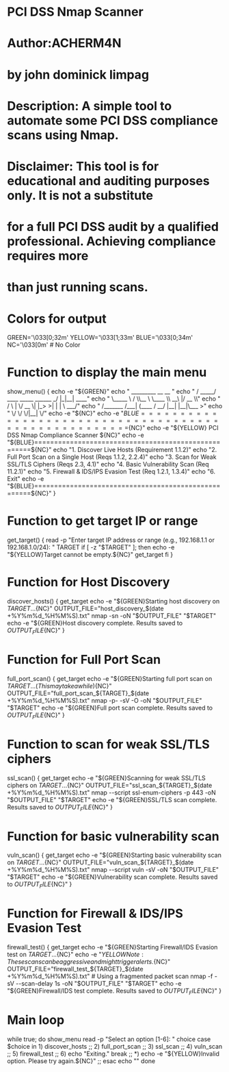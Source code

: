 # PCI DSS Nmap Scanner
# Author:ACHERM4N
# by john dominick limpag
# Description: A simple tool to automate some PCI DSS compliance scans using Nmap.
# Disclaimer: This tool is for educational and auditing purposes only. It is not a substitute
# for a full PCI DSS audit by a qualified professional. Achieving compliance requires more
# than just running scans.

# Colors for output
GREEN='\033[0;32m'
YELLOW='\033[1;33m'
BLUE='\033[0;34m'
NC='\033[0m' # No Color

# Function to display the main menu
show_menu() {
    echo -e "${GREEN}"
    echo "   _________                      __  __      "
    echo "  /   _____/ ____ _____  ______ _/  |_|__| ____"
    echo "  \_____  \ /    \\__  \ \____ \\   __\  |/ __ \\"
    echo "  /        \   |  \/ __ \|  |_> >|  | |  \  ___/"
    echo " /_______  /___|  (____  /   __/ |__| |__|\___  >"
    echo "         \/     \/     \/|__|               \/"
    echo -e "${NC}"
    echo -e "${BLUE}=====================================================${NC}"
    echo -e "${YELLOW}         PCI DSS Nmap Compliance Scanner             ${NC}"
    echo -e "${BLUE}=====================================================${NC}"
    echo "1. Discover Live Hosts (Requirement 1.1.2)"
    echo "2. Full Port Scan on a Single Host (Reqs 1.1.2, 2.2.4)"
    echo "3. Scan for Weak SSL/TLS Ciphers (Reqs 2.3, 4.1)"
    echo "4. Basic Vulnerability Scan (Req 11.2.1)"
    echo "5. Firewall & IDS/IPS Evasion Test (Req 1.2.1, 1.3.4)"
    echo "6. Exit"
    echo -e "${BLUE}=====================================================${NC}"
}

# Function to get target IP or range
get_target() {
    read -p "Enter target IP address or range (e.g., 192.168.1.1 or 192.168.1.0/24): " TARGET
    if [ -z "$TARGET" ]; then
        echo -e "${YELLOW}Target cannot be empty.${NC}"
        get_target
    fi
}

# Function for Host Discovery
discover_hosts() {
    get_target
    echo -e "${GREEN}Starting host discovery on ${TARGET}...${NC}"
    OUTPUT_FILE="host_discovery_$(date +%Y%m%d_%H%M%S).txt"
    nmap -sn -oN "$OUTPUT_FILE" "$TARGET"
    echo -e "${GREEN}Host discovery complete. Results saved to ${OUTPUT_FILE}${NC}"
}

# Function for Full Port Scan
full_port_scan() {
    get_target
    echo -e "${GREEN}Starting full port scan on ${TARGET}... (This may take a while)${NC}"
    OUTPUT_FILE="full_port_scan_${TARGET}_$(date +%Y%m%d_%H%M%S).txt"
    nmap -p- -sV -O -oN "$OUTPUT_FILE" "$TARGET"
    echo -e "${GREEN}Full port scan complete. Results saved to ${OUTPUT_FILE}${NC}"
}

# Function to scan for weak SSL/TLS ciphers
ssl_scan() {
    get_target
    echo -e "${GREEN}Scanning for weak SSL/TLS ciphers on ${TARGET}...${NC}"
    OUTPUT_FILE="ssl_scan_${TARGET}_$(date +%Y%m%d_%H%M%S).txt"
    nmap --script ssl-enum-ciphers -p 443 -oN "$OUTPUT_FILE" "$TARGET"
    echo -e "${GREEN}SSL/TLS scan complete. Results saved to ${OUTPUT_FILE}${NC}"
}

# Function for basic vulnerability scan
vuln_scan() {
    get_target
    echo -e "${GREEN}Starting basic vulnerability scan on ${TARGET}...${NC}"
    OUTPUT_FILE="vuln_scan_${TARGET}_$(date +%Y%m%d_%H%M%S).txt"
    nmap --script vuln -sV -oN "$OUTPUT_FILE" "$TARGET"
    echo -e "${GREEN}Vulnerability scan complete. Results saved to ${OUTPUT_FILE}${NC}"
}

# Function for Firewall & IDS/IPS Evasion Test
firewall_test() {
    get_target
    echo -e "${GREEN}Starting Firewall/IDS Evasion test on ${TARGET}...${NC}"
    echo -e "${YELLOW}Note: These scans can be aggressive and might trigger alerts.${NC}"
    OUTPUT_FILE="firewall_test_${TARGET}_$(date +%Y%m%d_%H%M%S).txt"
    # Using a fragmented packet scan
    nmap -f -sV --scan-delay 1s -oN "$OUTPUT_FILE" "$TARGET"
    echo -e "${GREEN}Firewall/IDS test complete. Results saved to ${OUTPUT_FILE}${NC}"
}

# Main loop
while true; do
    show_menu
    read -p "Select an option [1-6]: " choice
    case $choice in
        1)
            discover_hosts
            ;;
        2)
            full_port_scan
            ;;
        3)
            ssl_scan
            ;;
        4)
            vuln_scan
            ;;
        5)
            firewall_test
            ;;
        6)
            echo "Exiting."
            break
            ;;
        *)
            echo -e "${YELLOW}Invalid option. Please try again.${NC}"
            ;;
    esac
    echo ""
done





